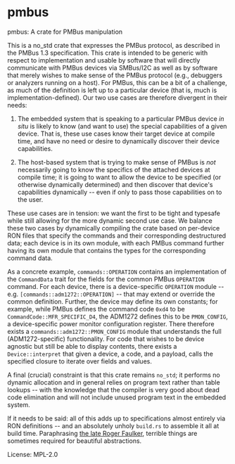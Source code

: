 # pmbus

pmbus: A crate for PMBus manipulation

This is a no_std crate that expresses the PMBus protocol, as described in
the PMBus 1.3 specification.  This crate is intended to be generic with
respect to implementation and usable by software that will directly
communicate with PMBus devices via SMBus/I2C as well as by software that
merely wishes to make sense of the PMBus protocol (e.g., debuggers or
analyzers running on a host).  For PMBus, this can be a bit of a
challenge, as much of the definition is left up to a particular device
(that is, much is implementation-defined).  Our two use cases are
therefore divergent in their needs:

1. The embedded system that is speaking to a particular PMBus device *in
   situ* is likely to know (and want to use) the special capabilities of a
   given device.  That is, these use cases know their target device at
   compile time, and have no need or desire to dynamically discover their
   device capabilities.

2. The host-based system that is trying to make sense of PMBus is *not*
   necessarily going to know the specifics of the attached devices at
   compile time; it is going to want to allow the device to be specified
   (or otherwise dynamically determined) and then discover that device's
   capabilities dynamically -- even if only to pass those capabilities on
   to the user.

These use cases are in tension:  we want the first to be tight and
typesafe while still allowing for the more dynamic second use case.  We
balance these two cases by dynamically compiling the crate based on
per-device RON files that specify the commands and their corresponding
destructured data; each device is in its own module, with each PMBus
command further having its own module that contains the types for the
corresponding command data.

As a concrete example, `commands::OPERATION` contains an implementation
of the `CommandData` trait for the fields for the common PMBus
`OPERATION` command.  For each device, there is a device-specific
`OPERATION` module -- e.g.  `[commands::adm1272::OPERATION]` -- that may
extend or override the common definition.  Further, the device may define
its own constants; for example, while PMBus defines the command code
`0xd4` to be `CommandCode::MFR_SPECIFIC_D4`, the ADM1272 defines this to
be `PMON_CONFIG`, a device-specific power monitor configuration register.
There therefore exists a `commands::adm1272::PMON_CONFIG` module that
understands the full (ADM1272-specific) functionality.  For code that
wishes to be device agnostic but still be able to display contents, there
exists a `Device::interpret` that given a device, a code, and a payload,
calls the specified closure to iterate over fields and values.

A final (crucial) constraint is that this crate remains `no_std`; it
performs no dynamic allocation and in general relies on program text
rather than table lookups -- with the knowledge that the compiler is very
good about dead code elimination and will not include unused program text
in the embedded system.

If it needs to be said:  all of this adds up to specifications almost
entirely via RON definitions -- and an absolutely unholy `build.rs` to
assemble it all at build time.  Paraphrasing [the late Roger
Faulker](https://www.usenix.org/memoriam-roger-faulkner),
terrible things are sometimes required for beautiful abstractions.


License: MPL-2.0
